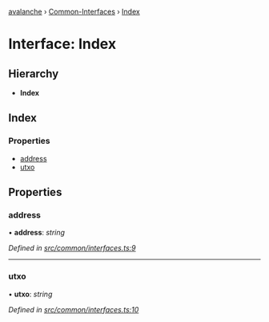 [avalanche](../README.md) › [Common-Interfaces](../modules/common_interfaces.md) › [Index](common_interfaces.index.md)

# Interface: Index

## Hierarchy

* **Index**

## Index

### Properties

* [address](common_interfaces.index.md#address)
* [utxo](common_interfaces.index.md#utxo)

## Properties

###  address

• **address**: *string*

*Defined in [src/common/interfaces.ts:9](https://github.com/ava-labs/avalanchejs/blob/9282770/src/common/interfaces.ts#L9)*

___

###  utxo

• **utxo**: *string*

*Defined in [src/common/interfaces.ts:10](https://github.com/ava-labs/avalanchejs/blob/9282770/src/common/interfaces.ts#L10)*
